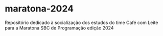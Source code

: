 # maratona-2024
Repositório dedicado à socialização dos estudos do time Café com Leite para a Maratona SBC de Programação edição 2024
